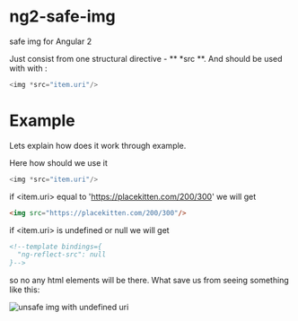 # ng2-safe-img
safe img for Angular 2

Just consist from one structural directive - ** *src **. 
And should be used with with <img/>: 

```javascript
<img *src="item.uri"/>
```


# Example

Lets explain how does it work through example.

Here how should we use it 

```javascript
<img *src="item.uri"/>
```

if <item.uri> equal to 'https://placekitten.com/200/300'
we will get

```html
<img src="https://placekitten.com/200/300"/>
```

if <item.uri> is undefined or null
we will get

```html
<!--template bindings={
  "ng-reflect-src": null
}-->
```

so no any html elements will be there. What save us from seeing something like this:

![unsafe img with undefined uri](unsafe-img-with-undefined-uri)
